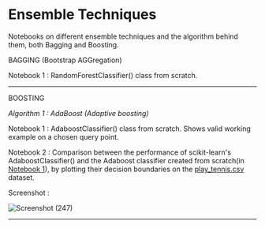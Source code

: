 # Ensemble Techniques
Notebooks on different ensemble techniques and the algorithm behind them, both Bagging and Boosting.

BAGGING (Bootstrap AGGregation)

Notebook 1 : RandomForestClassifier() class from scratch.
___________________________________________________________________________________________________________________________________________________________________________________

BOOSTING

*Algorithm 1 : AdaBoost (Adaptive boosting)*

Notebook 1 : AdaboostClassifier() class from scratch. Shows valid working example on a chosen query point.

Notebook 2 : Comparison between the performance of scikit-learn's AdaboostClassifier() and the Adaboost classifier created from scratch(in [Notebook 1](https://github.com/BALaka-18/Ensembles-1-/blob/master/Adaboost_from_Scratch.ipynb)), by plotting their decision boundaries on the [play_tennis.csv](https://www.kaggle.com/fredericobreno/play-tennis) dataset.

Screenshot :

![Screenshot (247)](https://user-images.githubusercontent.com/49288068/88477990-433c6e80-cf62-11ea-8e2c-c759fb987f7e.png)
___________________________________________________________________________________________________________________________________________________________________________________
